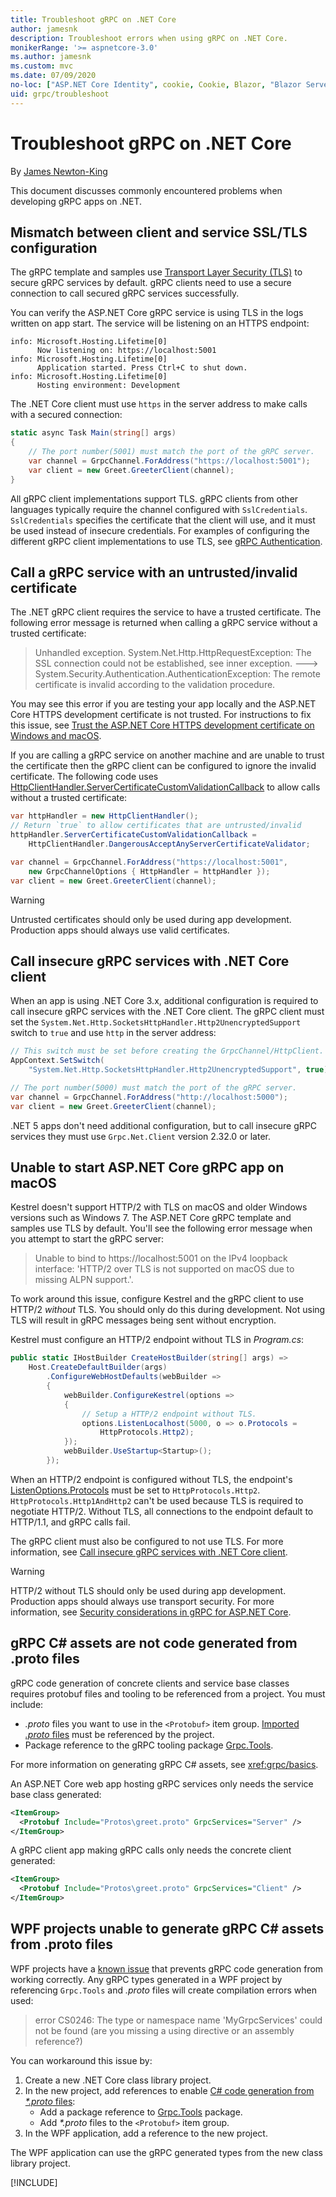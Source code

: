 ```yaml
---
title: Troubleshoot gRPC on .NET Core
author: jamesnk
description: Troubleshoot errors when using gRPC on .NET Core.
monikerRange: '>= aspnetcore-3.0'
ms.author: jamesnk
ms.custom: mvc
ms.date: 07/09/2020
no-loc: ["ASP.NET Core Identity", cookie, Cookie, Blazor, "Blazor Server", "Blazor WebAssembly", "Identity", "Let's Encrypt", Razor, SignalR]
uid: grpc/troubleshoot
---
```

# Troubleshoot gRPC on .NET Core

By [James Newton-King](https://twitter.com/jamesnk)

This document discusses commonly encountered problems when developing gRPC apps on .NET.

## Mismatch between client and service SSL/TLS configuration

The gRPC template and samples use [Transport Layer Security (TLS)](https://tools.ietf.org/html/rfc5246) to secure gRPC services by default. gRPC clients need to use a secure connection to call secured gRPC services successfully.

You can verify the ASP.NET Core gRPC service is using TLS in the logs written on app start. The service will be listening on an HTTPS endpoint:

```
info: Microsoft.Hosting.Lifetime[0]
      Now listening on: https://localhost:5001
info: Microsoft.Hosting.Lifetime[0]
      Application started. Press Ctrl+C to shut down.
info: Microsoft.Hosting.Lifetime[0]
      Hosting environment: Development
```

The .NET Core client must use `https` in the server address to make calls with a secured connection:

```csharp
static async Task Main(string[] args)
{
    // The port number(5001) must match the port of the gRPC server.
    var channel = GrpcChannel.ForAddress("https://localhost:5001");
    var client = new Greet.GreeterClient(channel);
}
```

All gRPC client implementations support TLS. gRPC clients from other languages typically require the channel configured with `SslCredentials`. `SslCredentials` specifies the certificate that the client will use, and it must be used instead of insecure credentials. For examples of configuring the different gRPC client implementations to use TLS, see [gRPC Authentication](https://www.grpc.io/docs/guides/auth/).

## Call a gRPC service with an untrusted/invalid certificate

The .NET gRPC client requires the service to have a trusted certificate. The following error message is returned when calling a gRPC service without a trusted certificate:

> Unhandled exception. System.Net.Http.HttpRequestException: The SSL connection could not be established, see inner exception.
> ---> System.Security.Authentication.AuthenticationException: The remote certificate is invalid according to the validation procedure.

You may see this error if you are testing your app locally and the ASP.NET Core HTTPS development certificate is not trusted. For instructions to fix this issue, see [Trust the ASP.NET Core HTTPS development certificate on Windows and macOS](xref:security/enforcing-ssl#trust-the-aspnet-core-https-development-certificate-on-windows-and-macos).

If you are calling a gRPC service on another machine and are unable to trust the certificate then the gRPC client can be configured to ignore the invalid certificate. The following code uses [HttpClientHandler.ServerCertificateCustomValidationCallback](/dotnet/api/system.net.http.httpclienthandler.servercertificatecustomvalidationcallback) to allow calls without a trusted certificate:

```csharp
var httpHandler = new HttpClientHandler();
// Return `true` to allow certificates that are untrusted/invalid
httpHandler.ServerCertificateCustomValidationCallback = 
    HttpClientHandler.DangerousAcceptAnyServerCertificateValidator;

var channel = GrpcChannel.ForAddress("https://localhost:5001",
    new GrpcChannelOptions { HttpHandler = httpHandler });
var client = new Greet.GreeterClient(channel);
```

> [!WARNING]
> Untrusted certificates should only be used during app development. Production apps should always use valid certificates.

## Call insecure gRPC services with .NET Core client

When an app is using .NET Core 3.x, additional configuration is required to call insecure gRPC services with the .NET Core client. The gRPC client must set the `System.Net.Http.SocketsHttpHandler.Http2UnencryptedSupport` switch to `true` and use `http` in the server address:

```csharp
// This switch must be set before creating the GrpcChannel/HttpClient.
AppContext.SetSwitch(
    "System.Net.Http.SocketsHttpHandler.Http2UnencryptedSupport", true);

// The port number(5000) must match the port of the gRPC server.
var channel = GrpcChannel.ForAddress("http://localhost:5000");
var client = new Greet.GreeterClient(channel);
```

.NET 5 apps don't need additional configuration, but to call insecure gRPC services they must use `Grpc.Net.Client` version 2.32.0 or later.

## Unable to start ASP.NET Core gRPC app on macOS

Kestrel doesn't support HTTP/2 with TLS on macOS and older Windows versions such as Windows 7. The ASP.NET Core gRPC template and samples use TLS by default. You'll see the following error message when you attempt to start the gRPC server:

> Unable to bind to https://localhost:5001 on the IPv4 loopback interface: 'HTTP/2 over TLS is not supported on macOS due to missing ALPN support.'.

To work around this issue, configure Kestrel and the gRPC client to use HTTP/2 *without* TLS. You should only do this during development. Not using TLS will result in gRPC messages being sent without encryption.

Kestrel must configure an HTTP/2 endpoint without TLS in *Program.cs*:

```csharp
public static IHostBuilder CreateHostBuilder(string[] args) =>
    Host.CreateDefaultBuilder(args)
        .ConfigureWebHostDefaults(webBuilder =>
        {
            webBuilder.ConfigureKestrel(options =>
            {
                // Setup a HTTP/2 endpoint without TLS.
                options.ListenLocalhost(5000, o => o.Protocols = 
                    HttpProtocols.Http2);
            });
            webBuilder.UseStartup<Startup>();
        });
```

When an HTTP/2 endpoint is configured without TLS, the endpoint's [ListenOptions.Protocols](xref:fundamentals/servers/kestrel#listenoptionsprotocols) must be set to `HttpProtocols.Http2`. `HttpProtocols.Http1AndHttp2` can't be used because TLS is required to negotiate HTTP/2. Without TLS, all connections to the endpoint default to HTTP/1.1, and gRPC calls fail.

The gRPC client must also be configured to not use TLS. For more information, see [Call insecure gRPC services with .NET Core client](#call-insecure-grpc-services-with-net-core-client).

> [!WARNING]
> HTTP/2 without TLS should only be used during app development. Production apps should always use transport security. For more information, see [Security considerations in gRPC for ASP.NET Core](xref:grpc/security#transport-security).

## gRPC C# assets are not code generated from .proto files

gRPC code generation of concrete clients and service base classes requires protobuf files and tooling to be referenced from a project. You must include:

* *.proto* files you want to use in the `<Protobuf>` item group. [Imported *.proto* files](https://developers.google.com/protocol-buffers/docs/proto3#importing-definitions) must be referenced by the project.
* Package reference to the gRPC tooling package [Grpc.Tools](https://www.nuget.org/packages/Grpc.Tools/).

For more information on generating gRPC C# assets, see <xref:grpc/basics>.

An ASP.NET Core web app hosting gRPC services only needs the service base class generated:

```xml
<ItemGroup>
  <Protobuf Include="Protos\greet.proto" GrpcServices="Server" />
</ItemGroup>
```

A gRPC client app making gRPC calls only needs the concrete client generated:

```xml
<ItemGroup>
  <Protobuf Include="Protos\greet.proto" GrpcServices="Client" />
</ItemGroup>
```

## WPF projects unable to generate gRPC C# assets from .proto files

WPF projects have a [known issue](https://github.com/dotnet/wpf/issues/810) that prevents gRPC code generation from working correctly. Any gRPC types generated in a WPF project by referencing `Grpc.Tools` and *.proto* files will create compilation errors when used:

> error CS0246: The type or namespace name 'MyGrpcServices' could not be found (are you missing a using directive or an assembly reference?)

You can workaround this issue by:

1. Create a new .NET Core class library project.
2. In the new project, add references to enable [C# code generation from *\*.proto* files](xref:grpc/basics#generated-c-assets):
    * Add a package reference to [Grpc.Tools](https://www.nuget.org/packages/Grpc.Tools/) package.
    * Add *\*.proto* files to the `<Protobuf>` item group.
3. In the WPF application, add a reference to the new project.

The WPF application can use the gRPC generated types from the new class library project.

[!INCLUDE[](~/includes/gRPCazure.md)]

